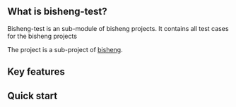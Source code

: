 ## What is bisheng-test?

Bisheng-test is an sub-module of bisheng projects. It contains all test cases for
the bisheng projects

The project is a sub-project of [bisheng](https://github.com/dataelement/bisheng).

## Key features

## Quick start
